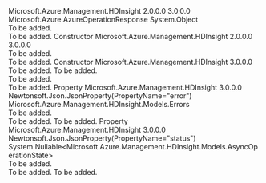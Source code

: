 <Type Name="OperationResource" FullName="Microsoft.Azure.Management.HDInsight.Models.OperationResource">
  <TypeSignature Language="C#" Value="public class OperationResource" />
  <TypeSignature Language="ILAsm" Value=".class public auto ansi beforefieldinit OperationResource extends System.Object" />
  <TypeSignature Language="DocId" Value="T:Microsoft.Azure.Management.HDInsight.Models.OperationResource" />
  <TypeSignature Language="VB.NET" Value="Public Class OperationResource" />
  <TypeSignature Language="F#" Value="type OperationResource = class" />
  <AssemblyInfo>
    <AssemblyName>Microsoft.Azure.Management.HDInsight</AssemblyName>
    <AssemblyVersion>2.0.0.0</AssemblyVersion>
    <AssemblyVersion>3.0.0.0</AssemblyVersion>
  </AssemblyInfo>
  <Base>
    <BaseTypeName>Microsoft.Azure.AzureOperationResponse</BaseTypeName>
    <BaseTypeName FrameworkAlternate="azure-dotnet">System.Object</BaseTypeName>
  </Base>
  <Interfaces />
  <Docs>
    <summary>To be added.</summary>
    <remarks>To be added.</remarks>
  </Docs>
  <Members>
    <Member MemberName=".ctor">
      <MemberSignature Language="C#" Value="public OperationResource ();" />
      <MemberSignature Language="ILAsm" Value=".method public hidebysig specialname rtspecialname instance void .ctor() cil managed" />
      <MemberSignature Language="DocId" Value="M:Microsoft.Azure.Management.HDInsight.Models.OperationResource.#ctor" />
      <MemberSignature Language="VB.NET" Value="Public Sub New ()" />
      <MemberType>Constructor</MemberType>
      <AssemblyInfo>
        <AssemblyName>Microsoft.Azure.Management.HDInsight</AssemblyName>
        <AssemblyVersion>2.0.0.0</AssemblyVersion>
        <AssemblyVersion>3.0.0.0</AssemblyVersion>
      </AssemblyInfo>
      <Parameters />
      <Docs>
        <summary>To be added.</summary>
        <remarks>To be added.</remarks>
      </Docs>
    </Member>
    <Member MemberName=".ctor">
      <MemberSignature Language="C#" Value="public OperationResource (Nullable&lt;Microsoft.Azure.Management.HDInsight.Models.AsyncOperationState&gt; status = null, Microsoft.Azure.Management.HDInsight.Models.Errors error = null);" />
      <MemberSignature Language="ILAsm" Value=".method public hidebysig specialname rtspecialname instance void .ctor(valuetype System.Nullable`1&lt;valuetype Microsoft.Azure.Management.HDInsight.Models.AsyncOperationState&gt; status, class Microsoft.Azure.Management.HDInsight.Models.Errors error) cil managed" />
      <MemberSignature Language="DocId" Value="M:Microsoft.Azure.Management.HDInsight.Models.OperationResource.#ctor(System.Nullable{Microsoft.Azure.Management.HDInsight.Models.AsyncOperationState},Microsoft.Azure.Management.HDInsight.Models.Errors)" />
      <MemberSignature Language="VB.NET" Value="Public Sub New (Optional status As Nullable(Of AsyncOperationState) = null, Optional error As Errors = null)" />
      <MemberSignature Language="F#" Value="new Microsoft.Azure.Management.HDInsight.Models.OperationResource : Nullable&lt;Microsoft.Azure.Management.HDInsight.Models.AsyncOperationState&gt; * Microsoft.Azure.Management.HDInsight.Models.Errors -&gt; Microsoft.Azure.Management.HDInsight.Models.OperationResource" Usage="new Microsoft.Azure.Management.HDInsight.Models.OperationResource (status, error)" />
      <MemberType>Constructor</MemberType>
      <AssemblyInfo>
        <AssemblyName>Microsoft.Azure.Management.HDInsight</AssemblyName>
        <AssemblyVersion>3.0.0.0</AssemblyVersion>
      </AssemblyInfo>
      <Parameters>
        <Parameter Name="status" Type="System.Nullable&lt;Microsoft.Azure.Management.HDInsight.Models.AsyncOperationState&gt;" />
        <Parameter Name="error" Type="Microsoft.Azure.Management.HDInsight.Models.Errors" />
      </Parameters>
      <Docs>
        <param name="status">To be added.</param>
        <param name="error">To be added.</param>
        <summary>To be added.</summary>
        <remarks>To be added.</remarks>
      </Docs>
    </Member>
    <Member MemberName="Error">
      <MemberSignature Language="C#" Value="public Microsoft.Azure.Management.HDInsight.Models.Errors Error { get; set; }" />
      <MemberSignature Language="ILAsm" Value=".property instance class Microsoft.Azure.Management.HDInsight.Models.Errors Error" />
      <MemberSignature Language="DocId" Value="P:Microsoft.Azure.Management.HDInsight.Models.OperationResource.Error" />
      <MemberSignature Language="VB.NET" Value="Public Property Error As Errors" />
      <MemberSignature Language="F#" Value="member this.Error : Microsoft.Azure.Management.HDInsight.Models.Errors with get, set" Usage="Microsoft.Azure.Management.HDInsight.Models.OperationResource.Error" />
      <MemberType>Property</MemberType>
      <AssemblyInfo>
        <AssemblyName>Microsoft.Azure.Management.HDInsight</AssemblyName>
        <AssemblyVersion>3.0.0.0</AssemblyVersion>
      </AssemblyInfo>
      <Attributes>
        <Attribute>
          <AttributeName>Newtonsoft.Json.JsonProperty(PropertyName="error")</AttributeName>
        </Attribute>
      </Attributes>
      <ReturnValue>
        <ReturnType>Microsoft.Azure.Management.HDInsight.Models.Errors</ReturnType>
      </ReturnValue>
      <Docs>
        <summary>To be added.</summary>
        <value>To be added.</value>
        <remarks>To be added.</remarks>
      </Docs>
    </Member>
    <Member MemberName="Status">
      <MemberSignature Language="C#" Value="public Nullable&lt;Microsoft.Azure.Management.HDInsight.Models.AsyncOperationState&gt; Status { get; set; }" />
      <MemberSignature Language="ILAsm" Value=".property instance valuetype System.Nullable`1&lt;valuetype Microsoft.Azure.Management.HDInsight.Models.AsyncOperationState&gt; Status" />
      <MemberSignature Language="DocId" Value="P:Microsoft.Azure.Management.HDInsight.Models.OperationResource.Status" />
      <MemberSignature Language="VB.NET" Value="Public Property Status As Nullable(Of AsyncOperationState)" />
      <MemberSignature Language="F#" Value="member this.Status : Nullable&lt;Microsoft.Azure.Management.HDInsight.Models.AsyncOperationState&gt; with get, set" Usage="Microsoft.Azure.Management.HDInsight.Models.OperationResource.Status" />
      <MemberType>Property</MemberType>
      <AssemblyInfo>
        <AssemblyName>Microsoft.Azure.Management.HDInsight</AssemblyName>
        <AssemblyVersion>3.0.0.0</AssemblyVersion>
      </AssemblyInfo>
      <Attributes>
        <Attribute>
          <AttributeName>Newtonsoft.Json.JsonProperty(PropertyName="status")</AttributeName>
        </Attribute>
      </Attributes>
      <ReturnValue>
        <ReturnType>System.Nullable&lt;Microsoft.Azure.Management.HDInsight.Models.AsyncOperationState&gt;</ReturnType>
      </ReturnValue>
      <Docs>
        <summary>To be added.</summary>
        <value>To be added.</value>
        <remarks>To be added.</remarks>
      </Docs>
    </Member>
  </Members>
</Type>